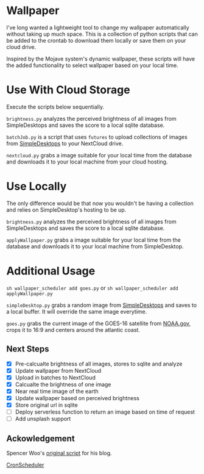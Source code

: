 # Wallpaper
I've long wanted a lightweight tool to change my wallpaper automatically without taking up much space. This is a collection of python scripts that can be added to the crontab to download them locally or save them on your cloud drive.

Inspired by the Mojave system's dynamic wallpaper, these scripts will have the added functionality to select wallpaper based on your local time.

# Use With Cloud Storage
Execute the scripts below sequentially.

`brightness.py` analyzes the perceived brightness of all images from SimpleDesktops and saves the score to a local sqlite database.

`batchJob.py` is a script that uses `futures` to upload collections of images from [SimpleDesktops](http://simpledesktops.com/) to your NextCloud drive.

`nextcloud.py` grabs a image suitable for your local time from the database and downloads it to your local machine from your cloud hosting.

# Use Locally
The only difference would be that now you wouldn't be having a collection and relies on SimpleDesktop's hosting to be up.

`brightness.py` analyzes the perceived brightness of all images from SimpleDesktops and saves the score to a local sqlite database.

`applyWallpaper.py` grabs a image suitable for your local time from the database and downloads it to your local machine from SimpleDesktop.

# Additional Usage
`sh wallpaper_scheduler add goes.py` or `sh wallpaper_scheduler add applyWallpaper.py`

`simpleDesktop.py` grabs a random image from [SimpleDesktops](http://simpledesktops.com/) and saves to a local buffer. It will override the same image everytime.

`goes.py` grabs the current image of the GOES-16 satellite from [NOAA.gov](noaa.gov), crops it to 16:9 and centers around the atlantic coast.

## Next Steps
- [x] Pre-calcualte brightness of all images, stores to sqlite and analyze
- [x] Update wallpaper from NextCloud
- [x] Upload in batches to NextCloud
- [x] Calcualte the brightness of one image
- [x] Near real time image of the earth
- [x] Update wallpaper based on perceived brightness
- [x] Store original url in sqlite
- [ ] Deploy serverless function to return an image based on time of request
- [ ] Add unsplash support

## Ackowledgement
Spencer Woo's [original script](https://github.com/spencerwoo98/spencer-simple-desktop-api) for his blog.

[CronScheduler](https://unix.stackexchange.com/questions/363376/how-do-i-add-remove-cron-jobs-by-script)
